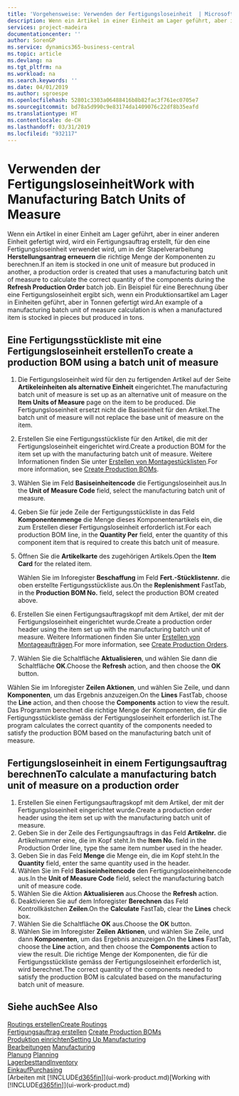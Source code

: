 ```yaml
---
title: 'Vorgehensweise: Verwenden der Fertigungsloseinheit  | Microsoft Docs'
description: Wenn ein Artikel in einer Einheit am Lager geführt, aber in einer anderen Einheit gefertigt wird, kann ein Fertigungsauftrag erstellt werden, für den eine Fertigungsloseinheit verwendet wird, um in der Stapelverarbeitung  FA berechnen die richtige Menge der Komponenten zu berechnen. Ein Beispiel für eine Berechnung über eine Fertigungsloseinheit ergibt sich, wenn ein Produktionsartikel am Lager in Einheiten geführt, aber in Tonnen gefertigt wird.
services: project-madeira
documentationcenter: ''
author: SorenGP
ms.service: dynamics365-business-central
ms.topic: article
ms.devlang: na
ms.tgt_pltfrm: na
ms.workload: na
ms.search.keywords: ''
ms.date: 04/01/2019
ms.author: sgroespe
ms.openlocfilehash: 52801c3303a06488416b8b82fac3f761ec0705e7
ms.sourcegitcommit: bd78a5d990c9e83174da1409076c22df8b35eafd
ms.translationtype: HT
ms.contentlocale: de-CH
ms.lasthandoff: 03/31/2019
ms.locfileid: "932117"
---
```

# <a name="work-with-manufacturing-batch-units-of-measure"></a><span data-ttu-id="c4552-104">Verwenden der Fertigungsloseinheit</span><span class="sxs-lookup"><span data-stu-id="c4552-104">Work with Manufacturing Batch Units of Measure</span></span>
<span data-ttu-id="c4552-105">Wenn ein Artikel in einer Einheit am Lager geführt, aber in einer anderen Einheit gefertigt wird, wird ein Fertigungsauftrag erstellt, für den eine Fertigungsloseinheit verwendet wird, um in der Stapelverarbeitung **Herstellungsantrag erneuern** die richtige Menge der Komponenten zu berechnen.</span><span class="sxs-lookup"><span data-stu-id="c4552-105">If an item is stocked in one unit of measure but produced in another, a production order is created that uses a manufacturing batch unit of measure to calculate the correct quantity of the components during the **Refresh Production Order** batch job.</span></span> <span data-ttu-id="c4552-106">Ein Beispiel für eine Berechnung über eine Fertigungsloseinheit ergibt sich, wenn ein Produktionsartikel am Lager in Einheiten geführt, aber in Tonnen gefertigt wird.</span><span class="sxs-lookup"><span data-stu-id="c4552-106">An example of a manufacturing batch unit of measure calculation is when a manufactured item is stocked in pieces but produced in tons.</span></span>  

## <a name="to-create-a-production-bom-using-a-batch-unit-of-measure"></a><span data-ttu-id="c4552-107">Eine Fertigungsstückliste mit eine Fertigungsloseinheit erstellen</span><span class="sxs-lookup"><span data-stu-id="c4552-107">To create a production BOM using a batch unit of measure</span></span>  
1.  <span data-ttu-id="c4552-108">Die Fertigungsloseinheit wird für den zu fertigenden Artikel auf der Seite **Artikeleinheiten als alternative Einheit** eingerichtet.</span><span class="sxs-lookup"><span data-stu-id="c4552-108">The manufacturing batch unit of measure is set up as an alternative unit of measure on the **Item Units of Measure** page on the item to be produced.</span></span> <span data-ttu-id="c4552-109">Die Fertigungsloseinheit ersetzt nicht die Basiseinheit für den Artikel.</span><span class="sxs-lookup"><span data-stu-id="c4552-109">The batch unit of measure will not replace the base unit of measure on the item.</span></span>  
2.  <span data-ttu-id="c4552-110">Erstellen Sie eine Fertigungsstückliste für den Artikel, die mit der Fertigungsloseinheit eingerichtet wird.</span><span class="sxs-lookup"><span data-stu-id="c4552-110">Create a production BOM for the item set up with the manufacturing batch unit of measure.</span></span> <span data-ttu-id="c4552-111">Weitere Informationen finden Sie unter [Erstellen von Montagestücklisten](production-how-to-create-production-boms.md).</span><span class="sxs-lookup"><span data-stu-id="c4552-111">For more information, see [Create Production BOMs](production-how-to-create-production-boms.md).</span></span>  
3.  <span data-ttu-id="c4552-112">Wählen Sie im Feld **Basiseinheitencode** die Fertigungsloseinheit aus.</span><span class="sxs-lookup"><span data-stu-id="c4552-112">In the **Unit of Measure Code** field, select the manufacturing batch unit of measure.</span></span>  
4.  <span data-ttu-id="c4552-113">Geben Sie für jede Zeile der Fertigungsstückliste in das Feld **Komponentenmenge** die Menge dieses Komponentenartikels ein, die zum Erstellen dieser Fertigungsloseinheit erforderlich ist.</span><span class="sxs-lookup"><span data-stu-id="c4552-113">For each production BOM line, in the **Quantity Per** field, enter the quantity of this component item that is required to create this batch unit of measure.</span></span>  
5.  <span data-ttu-id="c4552-114">Öffnen Sie die  **Artikelkarte** des zugehörigen Artikels.</span><span class="sxs-lookup"><span data-stu-id="c4552-114">Open the **Item Card** for the related item.</span></span>  

    <span data-ttu-id="c4552-115">Wählen Sie im Inforegister **Beschaffung** im Feld **Fert.-Stücklistennr.** die oben erstellte Fertigungsstückliste aus.</span><span class="sxs-lookup"><span data-stu-id="c4552-115">On the **Replenishment** FastTab, in the **Production BOM No.** field, select the production BOM created above.</span></span>  
6.  <span data-ttu-id="c4552-116">Erstellen Sie einen Fertigungsauftragskopf mit dem Artikel, der mit der Fertigungsloseinheit eingerichtet wurde.</span><span class="sxs-lookup"><span data-stu-id="c4552-116">Create a production order header using the item set up with the manufacturing batch unit of measure.</span></span> <span data-ttu-id="c4552-117">Weitere Informationen finden Sie unter [Erstellen von Montageaufträgen](production-how-to-create-production-orders.md).</span><span class="sxs-lookup"><span data-stu-id="c4552-117">For more information, see [Create Production Orders](production-how-to-create-production-orders.md).</span></span>  
7.  <span data-ttu-id="c4552-118">Wählen Sie die Schaltfläche **Aktualisieren**, und wählen Sie dann die Schaltfläche **OK**.</span><span class="sxs-lookup"><span data-stu-id="c4552-118">Choose the **Refresh** action, and then choose  the **OK** button.</span></span>  

<span data-ttu-id="c4552-119">Wählen Sie im Inforegister **Zeilen** **Aktionen**, und wählen Sie Zeile, und dann **Komponenten**, um das Ergebnis anzuzeigen.</span><span class="sxs-lookup"><span data-stu-id="c4552-119">On the **Lines** FastTab, choose the **Line** action, and then choose the **Components** action to view the result.</span></span> <span data-ttu-id="c4552-120">Das Programm berechnet die richtige Menge der Komponenten, die für die Fertigungsstückliste gemäss der Fertigungsloseinheit erforderlich ist.</span><span class="sxs-lookup"><span data-stu-id="c4552-120">The program calculates the correct quantity of the components needed to satisfy the production BOM based on the manufacturing batch unit of measure.</span></span>  

## <a name="to-calculate-a-manufacturing-batch-unit-of-measure-on-a-production-order"></a><span data-ttu-id="c4552-121">Fertigungsloseinheit in einem Fertigungsauftrag berechnen</span><span class="sxs-lookup"><span data-stu-id="c4552-121">To calculate a manufacturing batch unit of measure on a production order</span></span>  
1.  <span data-ttu-id="c4552-122">Erstellen Sie einen Fertigungsauftragskopf mit dem Artikel, der mit der Fertigungsloseinheit eingerichtet wurde.</span><span class="sxs-lookup"><span data-stu-id="c4552-122">Create a production order header using the item set up with the manufacturing batch unit of measure.</span></span>  
2.  <span data-ttu-id="c4552-123">Geben Sie in der Zeile des Fertigungsauftrags in das Feld **Artikelnr.** die Artikelnummer eine, die im Kopf steht.</span><span class="sxs-lookup"><span data-stu-id="c4552-123">In the **Item No.** field in the Production Order line, type the same item number used in the header.</span></span>  
3.  <span data-ttu-id="c4552-124">Geben Sie in das Feld **Menge** die Menge ein, die im Kopf steht.</span><span class="sxs-lookup"><span data-stu-id="c4552-124">In the **Quantity** field, enter the same quantity used in the header.</span></span>  
4.  <span data-ttu-id="c4552-125">Wählen Sie im Feld **Basiseinheitencode** den Fertigungsloseinheitencode aus.</span><span class="sxs-lookup"><span data-stu-id="c4552-125">In the **Unit of Measure Code** field, select the manufacturing batch unit of measure code.</span></span>  
5.  <span data-ttu-id="c4552-126">Wählen Sie die Aktion **Aktualisieren** aus.</span><span class="sxs-lookup"><span data-stu-id="c4552-126">Choose the **Refresh** action.</span></span>
6.  <span data-ttu-id="c4552-127">Deaktivieren Sie auf dem Inforegister **Berechnen** das Feld Kontrollkästchen **Zeilen**.</span><span class="sxs-lookup"><span data-stu-id="c4552-127">On the **Calculate** FastTab, clear the **Lines** check box.</span></span>  
7.  <span data-ttu-id="c4552-128">Wählen Sie die Schaltfläche **OK** aus.</span><span class="sxs-lookup"><span data-stu-id="c4552-128">Choose the **OK** button.</span></span>  
8.  <span data-ttu-id="c4552-129">Wählen Sie im Inforegister **Zeilen** **Aktionen**, und wählen Sie Zeile, und dann **Komponenten**, um das Ergebnis anzuzeigen.</span><span class="sxs-lookup"><span data-stu-id="c4552-129">On the **Lines** FastTab, choose the **Line** action, and then choose the **Components** action to view the result.</span></span> <span data-ttu-id="c4552-130">Die richtige Menge der Komponenten, die für die Fertigungsstückliste gemäss der Fertigungsloseinheit erforderlich ist, wird berechnet.</span><span class="sxs-lookup"><span data-stu-id="c4552-130">The correct quantity of the components needed to satisfy the production BOM is calculated based on the manufacturing batch unit of measure.</span></span>  

## <a name="see-also"></a><span data-ttu-id="c4552-131">Siehe auch</span><span class="sxs-lookup"><span data-stu-id="c4552-131">See Also</span></span>  
[<span data-ttu-id="c4552-132">Routings erstellen</span><span class="sxs-lookup"><span data-stu-id="c4552-132">Create Routings</span></span>](production-how-to-create-routings.md)  
<span data-ttu-id="c4552-133">[Fertigungsauftrag erstellen](production-how-to-create-production-boms.md)   </span><span class="sxs-lookup"><span data-stu-id="c4552-133">[Create Production BOMs](production-how-to-create-production-boms.md)   </span></span>  
[<span data-ttu-id="c4552-134">Produktion einrichten</span><span class="sxs-lookup"><span data-stu-id="c4552-134">Setting Up Manufacturing</span></span>](production-configure-production-processes.md)  
<span data-ttu-id="c4552-135">[Bearbeitungen](production-manage-manufacturing.md)  </span><span class="sxs-lookup"><span data-stu-id="c4552-135">[Manufacturing](production-manage-manufacturing.md)  </span></span>  
<span data-ttu-id="c4552-136">[Planung](production-planning.md) </span><span class="sxs-lookup"><span data-stu-id="c4552-136">[Planning](production-planning.md) </span></span>  
[<span data-ttu-id="c4552-137">Lagerbesttand</span><span class="sxs-lookup"><span data-stu-id="c4552-137">Inventory</span></span>](inventory-manage-inventory.md)  
[<span data-ttu-id="c4552-138">Einkauf</span><span class="sxs-lookup"><span data-stu-id="c4552-138">Purchasing</span></span>](purchasing-manage-purchasing.md)  
<span data-ttu-id="c4552-139">[Arbeiten mit [!INCLUDE[d365fin](includes/d365fin_md.md)]](ui-work-product.md)</span><span class="sxs-lookup"><span data-stu-id="c4552-139">[Working with [!INCLUDE[d365fin](includes/d365fin_md.md)]](ui-work-product.md)</span></span>  

